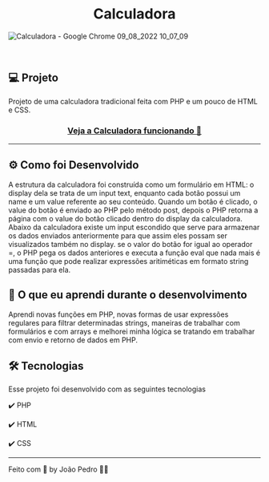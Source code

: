 <h1 align="center">
  Calculadora
</h1>

![Calculadora - Google Chrome 09_08_2022 10_07_09](https://user-images.githubusercontent.com/93893533/183654935-fbac33df-bbf3-4fa5-85c3-b7f1bd5c8ee6.png)

<br />

## 💻 Projeto

Projeto de uma calculadora tradicional feita com PHP e um pouco de HTML e CSS.

 <h3 align="center"><a href="https://calculadora-tradicional-php.herokuapp.com/">Veja a Calculadora funcionando 👀</a></h3>

<hr>

## ⚙️ Como foi Desenvolvido
A estrutura da calculadora foi construída como um formulário em HTML: o display dela se trata de um input text, enquanto cada botão possui um name e um value referente ao seu conteúdo. Quando um botão é clicado, o value do botão é enviado ao PHP pelo método post, depois o PHP retorna a página com o value do botão clicado dentro do display da calculadora. Abaixo da calculadora existe um input escondido que serve para armazenar os dados enviados anteriormente para que assim eles possam ser visualizados também no display. se o valor do botão for igual ao operador =, o PHP pega os dados anteriores e executa a função eval que nada mais é uma função que pode realizar expressões aritiméticas em formato string passadas para ela.

## 📖 O que eu aprendi durante o desenvolvimento
Aprendi novas funções em PHP, novas formas de usar expressões regulares para filtrar determinadas strings, maneiras de trabalhar com formulários e com arrays e melhorei minha lógica se tratando em trabalhar com envio e retorno de dados em PHP.

## 🛠️ Tecnologias

Esse projeto foi desenvolvido com as seguintes tecnologias

✔️ PHP

✔️ HTML

✔️ CSS

---

Feito com 💜 by João Pedro 👋🏻